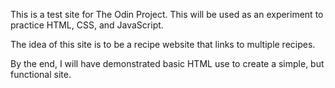 This is a test site for The Odin Project. This will be used as an experiment to practice HTML, CSS, and JavaScript. 

The idea of this site is to be a recipe website that links to multiple recipes. 

By the end, I will have demonstrated basic HTML use to create a simple, but functional site. 